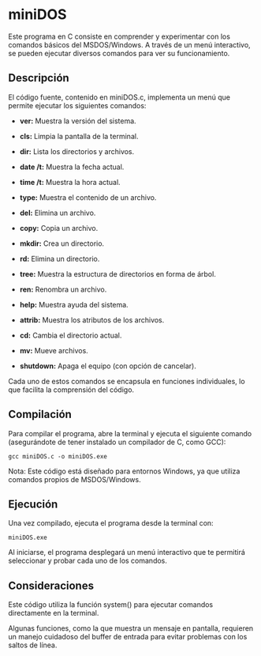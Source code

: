 # miniDOS

Este programa en C consiste en comprender y experimentar con los comandos básicos del MSDOS/Windows. A través de un menú interactivo, se pueden ejecutar diversos comandos para ver su funcionamiento.

## Descripción

El código fuente, contenido en miniDOS.c, implementa un menú que permite ejecutar los siguientes comandos:

- **ver:** Muestra la versión del sistema.

- **cls:** Limpia la pantalla de la terminal.

- **dir:** Lista los directorios y archivos.

- **date /t:** Muestra la fecha actual.

- **time /t:** Muestra la hora actual.

- **type:** Muestra el contenido de un archivo.

- **del:** Elimina un archivo.

- **copy:** Copia un archivo.

- **mkdir:** Crea un directorio.

- **rd:** Elimina un directorio.

- **tree:** Muestra la estructura de directorios en forma de árbol.

- **ren:** Renombra un archivo.

- **help:** Muestra ayuda del sistema.

- **attrib:** Muestra los atributos de los archivos.

- **cd:** Cambia el directorio actual.

- **mv:** Mueve archivos.

- **shutdown:** Apaga el equipo (con opción de cancelar).

Cada uno de estos comandos se encapsula en funciones individuales, lo que facilita la comprensión del código.

## Compilación

Para compilar el programa, abre la terminal y ejecuta el siguiente comando (asegurándote de tener instalado un compilador de C, como GCC):

```
gcc miniDOS.c -o miniDOS.exe
```

Nota: Este código está diseñado para entornos Windows, ya que utiliza comandos propios de MSDOS/Windows.

## Ejecución

Una vez compilado, ejecuta el programa desde la terminal con:

```
miniDOS.exe
```

Al iniciarse, el programa desplegará un menú interactivo que te permitirá seleccionar y probar cada uno de los comandos.

## Consideraciones

Este código utiliza la función system() para ejecutar comandos directamente en la terminal.

Algunas funciones, como la que muestra un mensaje en pantalla, requieren un manejo cuidadoso del buffer de entrada para evitar problemas con los saltos de línea.
